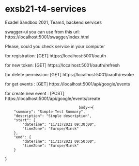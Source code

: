 # exsb21-t4-services
Exadel Sandbox 2021, Team4, backend services

swagger-ui you can use from this url: https://localhost:5001/swagger/index.html


Please, could you check service in your computer

for registration: [GET] https://localhost:5001/oauth

for new token:  [GET] https://localhost:5001/oauth/refresh

for delete permission: [GET]  https://localhost:5001/oauth/revoke

for get events : [GET] https://localhost:5001/api/google/events

for create new event : [POST] https://localhost:5001/api/google/events/create
                                      
                                      body=>{
        "summary": "Simple Test Summary",
        "description": "Simple description",
        "start": {
            "dateTime": "11/13/2021 09:30:00",
            "timeZone": "Europe/Minsk"
        },
        "end": {
            "dateTime": "11/13/2021 09:50:00",
            "timeZone": "Europe/Minsk"
        }
}

